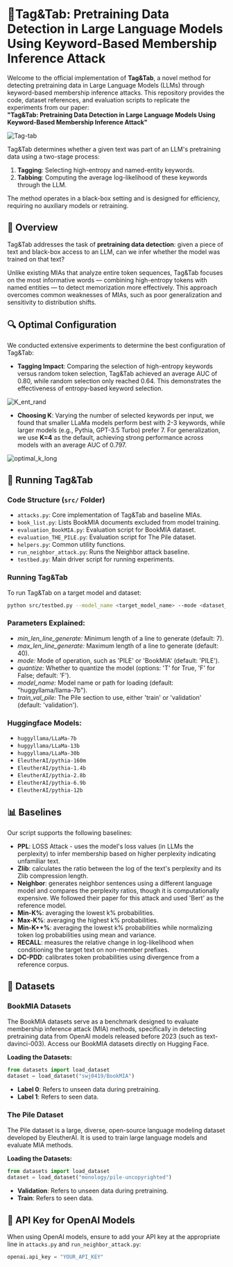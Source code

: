 # 🧩Tag&Tab: Pretraining Data Detection in Large Language Models Using Keyword-Based Membership Inference Attack

Welcome to the official implementation of **Tag&Tab**, a novel method for detecting pretraining data in Large Language Models (LLMs) through keyword-based membership inference attacks. This repository provides the code, dataset references, and evaluation scripts to replicate the experiments from our paper:  
**"Tag&Tab: Pretraining Data Detection in Large Language Models Using Keyword-Based Membership Inference Attack"**

![Tag-tab](https://github.com/user-attachments/assets/6bd86765-d4e5-4455-a37e-1a3cf6d9a29e)

Tag&Tab determines whether a given text was part of an LLM's pretraining data using a two-stage process:
1. **Tagging**: Selecting high-entropy and named-entity keywords.
2. **Tabbing**: Computing the average log-likelihood of these keywords through the LLM.

The method operates in a black-box setting and is designed for efficiency, requiring no auxiliary models or retraining.

## 📄 Overview

Tag&Tab addresses the task of **pretraining data detection**: given a piece of text and black-box access to an LLM, can we infer whether the model was trained on that text?

Unlike existing MIAs that analyze entire token sequences, Tag&Tab focuses on the most informative words — combining high-entropy tokens with named entities — to detect memorization more effectively. This approach overcomes common weaknesses of MIAs, such as poor generalization and sensitivity to distribution shifts.

## 🔍 Optimal Configuration

We conducted extensive experiments to determine the best configuration of Tag&Tab:

- **Tagging Impact**: Comparing the selection of high-entropy keywords versus random token selection, Tag&Tab achieved an average AUC of 0.80, while random selection only reached 0.64. This demonstrates the effectiveness of entropy-based keyword selection.
  
![K_ent_rand](https://github.com/user-attachments/assets/91bef60b-b182-4a8b-a5f5-6da133c268a6)

- **Choosing K**: Varying the number of selected keywords per input, we found that smaller LLaMa models perform best with 2-3 keywords, while larger models (e.g., Pythia, GPT-3.5 Turbo) prefer 7. For generalization, we use **K=4** as the default, achieving strong performance across models with an average AUC of 0.797.

![optimal_k_long](https://github.com/user-attachments/assets/c4e56bc3-eaa6-4f83-b882-9b7f3f4fb038)

## 🚀 Running Tag&Tab

### Code Structure (`src/` Folder)
- `attacks.py`: Core implementation of Tag&Tab and baseline MIAs.
- `book_list.py`: Lists BookMIA documents excluded from model training.
- `evaluation_BookMIA.py`: Evaluation script for BookMIA dataset.
- `evaluation_THE_PILE.py`: Evaluation script for The Pile dataset.
- `helpers.py`: Common utility functions.
- `run_neighbor_attack.py`: Runs the Neighbor attack baseline.
- `testbed.py`: Main driver script for running experiments.

### Running Tag&Tab
To run Tag&Tab on a target model and dataset:

```bash
python src/testbed.py --model_name <target_model_name> --mode <dataset_name>

```

### Parameters Explained:
- _min_len_line_generate:_ Minimum length of a line to generate (default: 7).
- _max_len_line_generate:_ Maximum length of a line to generate (default: 40).
- _mode:_ Mode of operation, such as 'PILE' or 'BookMIA' (default: 'PILE').
- _quantize:_ Whether to quantize the model (options: 'T' for True, 'F' for False; default: 'F').
- _model_name:_ Model name or path for loading (default: "huggyllama/llama-7b").
- _train_val_pile:_ The Pile section to use, either 'train' or 'validation' (default: 'validation').

### Huggingface Models:

- `huggyllama/LLaMa-7b`
- `huggyllama/LLaMa-13b`
- `huggyllama/LLaMa-30b`
- `EleutherAI/pythia-160m`
- `EleutherAI/pythia-1.4b`
- `EleutherAI/pythia-2.8b`
- `EleutherAI/pythia-6.9b`
- `EleutherAI/pythia-12b`



## 📊 Baselines

Our script supports the following baselines:
- **PPL**: LOSS Attack - uses the model's loss values (in LLMs the perplexity) to infer membership based on higher perplexity indicating unfamiliar text.
- **Zlib**: calculates the ratio between the log of the text's perplexity and its Zlib compression length.
- **Neighbor**: generates neighbor sentences using a different language model and compares the perplexity ratios, though it is computationally expensive. We followed their paper for this attack and used 'Bert' as the reference model.
- **Min-K%**: averaging the lowest k% probabilities.
- **Max-K%**: averaging the highest k% probabilities.
- **Min-K++%**: averaging the lowest k% probabilities while normalizing token log probabilities using mean and variance.
- **RECALL**: measures the relative change in log-likelihood when conditioning the target text on non-member prefixes.
- **DC-PDD**: calibrates token probabilities using divergence from a reference corpus.

## 📘 Datasets

### BookMIA Datasets

The BookMIA datasets serve as a benchmark designed to evaluate membership inference attack (MIA) methods, specifically in detecting pretraining data from OpenAI models released before 2023 (such as text-davinci-003). Access our BookMIA datasets directly on Hugging Face.

**Loading the Datasets:**

```python
from datasets import load_dataset
dataset = load_dataset("swj0419/BookMIA")
```

- **Label 0**: Refers to unseen data during pretraining.
- **Label 1**: Refers to seen data.


### The Pile Dataset

The Pile dataset is a large, diverse, open-source language modeling dataset developed by EleutherAI. It is used to train large language models and evaluate MIA methods.

**Loading the Datasets:**

```python
from datasets import load_dataset
dataset = load_dataset("monology/pile-uncopyrighted")
```

- **Validation**: Refers to unseen data during pretraining.
- **Train**: Refers to seen data.

  

## 🔐 API Key for OpenAI Models

When using OpenAI models, ensure to add your API key at the appropriate line in `attacks.py` and `run_neighbor_attack.py`:

```python
openai.api_key = "YOUR_API_KEY"
```

